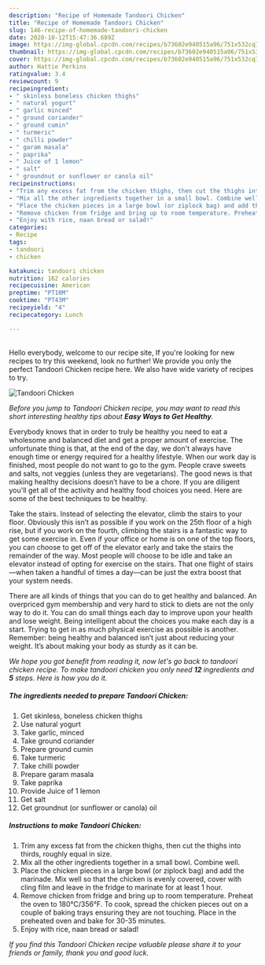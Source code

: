 ```yaml
---
description: "Recipe of Homemade Tandoori Chicken"
title: "Recipe of Homemade Tandoori Chicken"
slug: 146-recipe-of-homemade-tandoori-chicken
date: 2020-10-12T15:47:36.689Z
image: https://img-global.cpcdn.com/recipes/b73602e940515a96/751x532cq70/tandoori-chicken-recipe-main-photo.jpg
thumbnail: https://img-global.cpcdn.com/recipes/b73602e940515a96/751x532cq70/tandoori-chicken-recipe-main-photo.jpg
cover: https://img-global.cpcdn.com/recipes/b73602e940515a96/751x532cq70/tandoori-chicken-recipe-main-photo.jpg
author: Hattie Perkins
ratingvalue: 3.4
reviewcount: 9
recipeingredient:
- " skinless boneless chicken thighs"
- " natural yogurt"
- " garlic minced"
- " ground coriander"
- " ground cumin"
- " turmeric"
- " chilli powder"
- " garam masala"
- " paprika"
- " Juice of 1 lemon"
- " salt"
- " groundnut or sunflower or canola oil"
recipeinstructions:
- "Trim any excess fat from the chicken thighs, then cut the thighs into thirds, roughly equal in size."
- "Mix all the other ingredients together in a small bowl. Combine well."
- "Place the chicken pieces in a large bowl (or ziplock bag) and add the marinade. Mix well so that the chicken is evenly covered, cover with cling film and leave in the fridge to marinate for at least 1 hour."
- "Remove chicken from fridge and bring up to room temperature. Preheat the oven to 180°C/356°F. To cook, spread the chicken pieces out on a couple of baking trays ensuring they are not touching. Place in the preheated oven and bake for 30-35 minutes."
- "Enjoy with rice, naan bread or salad!"
categories:
- Recipe
tags:
- tandoori
- chicken

katakunci: tandoori chicken 
nutrition: 162 calories
recipecuisine: American
preptime: "PT10M"
cooktime: "PT43M"
recipeyield: "4"
recipecategory: Lunch

---
```

<br>
Hello everybody, welcome to our recipe site, If you're looking for new recipes to try this weekend, look no further! We provide you only the perfect Tandoori Chicken recipe here. We also have wide variety of recipes to try.
<br>


![Tandoori Chicken](https://img-global.cpcdn.com/recipes/b73602e940515a96/751x532cq70/tandoori-chicken-recipe-main-photo.jpg)

<i>Before you jump to Tandoori Chicken recipe, you may want to read this short interesting healthy tips about <strong>Easy Ways to Get Healthy</strong>.</i>

Everybody knows that in order to truly be healthy you need to eat a wholesome and balanced diet and get a proper amount of exercise. The unfortunate thing is that, at the end of the day, we don't always have enough time or energy required for a healthy lifestyle. When our work day is finished, most people do not want to go to the gym. People crave sweets and salts, not veggies (unless they are vegetarians). The good news is that making healthy decisions doesn’t have to be a chore. If you are diligent you'll get all of the activity and healthy food choices you need. Here are some of the best techniques to be healthy.

Take the stairs. Instead of selecting the elevator, climb the stairs to your floor. Obviously this isn’t as possible if you work on the 25th floor of a high rise, but if you work on the fourth, climbing the stairs is a fantastic way to get some exercise in. Even if your office or home is on one of the top floors, you can choose to get off of the elevator early and take the stairs the remainder of the way. Most people will choose to be idle and take an elevator instead of opting for exercise on the stairs. That one flight of stairs—when taken a handful of times a day—can be just the extra boost that your system needs. 

There are all kinds of things that you can do to get healthy and balanced. An overpriced gym membership and very hard to stick to diets are not the only way to do it. You can do small things each day to improve upon your health and lose weight. Being intelligent about the choices you make each day is a start. Trying to get in as much physical exercise as possible is another. Remember: being healthy and balanced isn’t just about reducing your weight. It’s about making your body as sturdy as it can be. 


<i>We hope you got benefit from reading it, now let's go back to tandoori chicken recipe. To make tandoori chicken you only need <strong>12</strong> ingredients and <strong>5</strong> steps. Here is how you do it.
</i>

##### The ingredients needed to prepare Tandoori Chicken:

1. Get  skinless, boneless chicken thighs
1. Use  natural yogurt
1. Take  garlic, minced
1. Take  ground coriander
1. Prepare  ground cumin
1. Take  turmeric
1. Take  chilli powder
1. Prepare  garam masala
1. Take  paprika
1. Provide  Juice of 1 lemon
1. Get  salt
1. Get  groundnut (or sunflower or canola) oil


##### Instructions to make Tandoori Chicken:

1. Trim any excess fat from the chicken thighs, then cut the thighs into thirds, roughly equal in size.
1. Mix all the other ingredients together in a small bowl. Combine well.
1. Place the chicken pieces in a large bowl (or ziplock bag) and add the marinade. Mix well so that the chicken is evenly covered, cover with cling film and leave in the fridge to marinate for at least 1 hour.
1. Remove chicken from fridge and bring up to room temperature. Preheat the oven to 180°C/356°F. To cook, spread the chicken pieces out on a couple of baking trays ensuring they are not touching. Place in the preheated oven and bake for 30-35 minutes.
1. Enjoy with rice, naan bread or salad!


<i>If you find this Tandoori Chicken recipe valuable please share it to your friends or family, thank you and good luck.</i>
